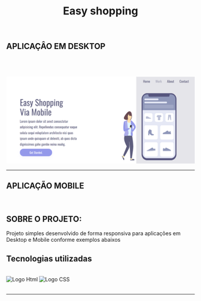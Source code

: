 <h1 align="center">Easy shopping</h1>
<br>

<h2> APLICAÇÂO EM DESKTOP </h2>

<br>
<br>
<br>
<div align ="rigth">
<img width ="700px" src="https://github.com/victorgarcia10/easy-shopping/blob/main/assets/imagem/img-desktop.png?raw=true" alt ="foto resumo geral do site"/>
</div>
<hr>

<h2> APLICAÇÃO MOBILE </h2>
<div>
  <img src=""/>
</div>

<h2>SOBRE O PROJETO:</h2>

<p> Projeto simples desenvolvido de forma responsiva para aplicações em Desktop e Mobile conforme exemplos abaixos </p>

<h2>Tecnologias utilizadas </h2>
<br>

<div>
<img width="80px" height ="40px" src="https://img.shields.io/badge/HTML5-E34F26?style=for-the-badge&logo=html5&logoColor=white" alt="Logo Html"/>
<img width="80px" height ="40px" src= "https://img.shields.io/badge/CSS3-1572B6?style=for-the-badge&logo=css3&logoColor=white" alt="Logo CSS"/>
</div>
<br>
<hr>
<br>

